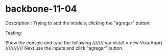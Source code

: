 backbone-11-04
==============
Description : 
Trying to add the models, clicking the "agregar" button.

Testing:

Show the console and type the following
///////
var vista1 = new VistaApp()
///////////
Next use the inputs and click "agregar" button.




